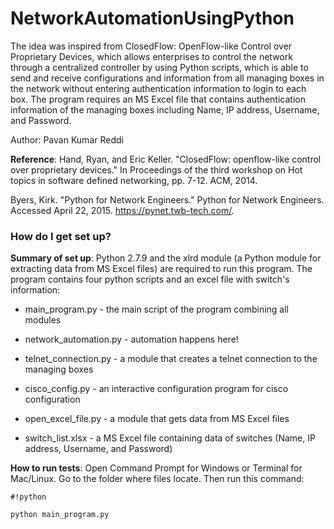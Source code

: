 # NetworkAutomationUsingPython
The idea was inspired from ClosedFlow: OpenFlow-like Control over Proprietary Devices, which allows enterprises to control the network through a centralized controller by using Python scripts, which is able to send and receive configurations and information from all managing boxes in the network without entering authentication information to login to each box. The program requires an MS Excel file that contains authentication information of the managing boxes including Name, IP address, Username, and Password.

Author: Pavan Kumar Reddi

**Reference**: 
Hand, Ryan, and Eric Keller. "ClosedFlow: openflow-like control over proprietary devices." In Proceedings of the third workshop on Hot topics in software defined networking, pp. 7-12. ACM, 2014.

Byers, Kirk. "Python for Network Engineers." Python for Network Engineers. Accessed April 22, 2015. https://pynet.twb-tech.com/.

### How do I get set up? ###

**Summary of set up**: Python 2.7.9 and the xlrd module (a Python module for extracting data from MS Excel files) are required to run this program. The program contains four python scripts and an excel file with switch's information:

* main_program.py - the main script of the program combining all modules

* network_automation.py - automation happens here!

* telnet_connection.py - a module that creates a telnet connection to the managing boxes

* cisco_config.py - an interactive configuration program for cisco configuration

* open_excel_file.py - a module that gets data from MS Excel files

* switch_list.xlsx - a MS Excel file containing data of switches (Name, IP address, Username, and Password)

**How to run tests**: Open Command Prompt for Windows or Terminal for Mac/Linux. Go to the folder where files locate. Then run this command:

```
#!python

python main_program.py
```

